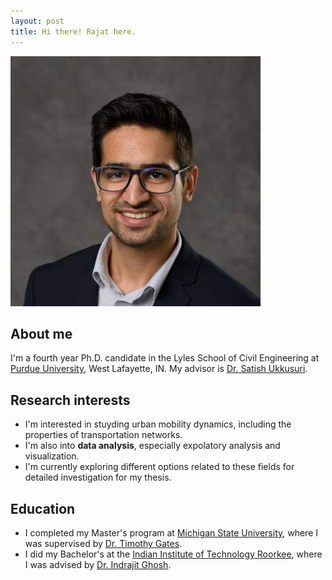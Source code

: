 ```yaml
---
layout: post
title: Hi there! Rajat here.
---
```


![placeholder](./public/img/main-pic-1x1.jpg "Professional photo")

## About me

I'm a fourth year Ph.D. candidate in the Lyles School of Civil Engineering at [Purdue University](https://www.purdue.edu/), West Lafayette, IN. My advisor is [Dr. Satish Ukkusuri](http://www.satishukkusuri.com/).

## Research interests

* I'm interested in stuyding urban mobility dynamics, including the properties of transportation networks.
* I'm also into **data analysis**, especially expolatory analysis and visualization.
* I'm currently exploring different options related to these fields for detailed investigation for my thesis.

## Education

* I completed my Master's program at [Michigan State University](https://msu.edu/), where I was supervised by [Dr. Timothy Gates](https://www.egr.msu.edu/people/profile/gatestim).
* I did my Bachelor's at the [Indian Institute of Technology Roorkee](https://www.iitr.ac.in/), where I was advised by [Dr. Indrajit Ghosh](https://www.iitr.ac.in/departments/CE/pages/People+Faculty+Indrajit_Ghosh.html).

